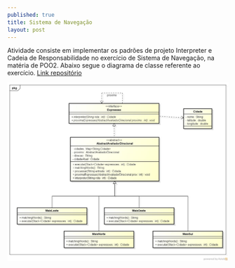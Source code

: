 ```yaml
---
published: true
title: Sistema de Navegação
layout: post
---
```

Atividade consiste em implementar os padrões de projeto Interpreter e Cadeia de Responsabilidade no exercício de Sistema de Navegação, na matéria de POO2. Abaixo segue o diagrama de classe referente ao exercício. [Link repositório](https://github.com/leticiassenna/SistemaNavegacao)


<img src="https://raw.githubusercontent.com/leticiassenna/SistemaNavegacao/master/SistemaNavegacao/SistemaNavegacao.jpg">